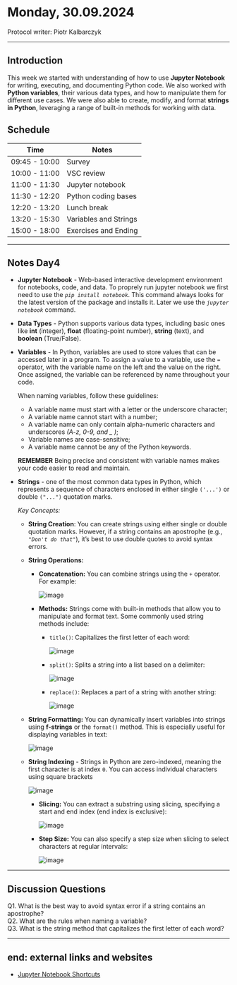 # Monday, 30.09.2024

Protocol writer: Piotr Kalbarczyk

---
## __Introduction__
This week we started with understanding of how to use **Jupyter Notebook** for writing, executing, and documenting Python code. We also worked with **Python variables**, their various data types, and how to manipulate them for different use cases. We were also able to create, modify, and format **strings in Python**, leveraging a range of built-in methods for working with data.

## __Schedule__ 
|Time|Notes|
|---|---|
|09:45 - 10:00|Survey|
|10:00 - 11:00|VSC review|
|11:00 - 11:30|Jupyter notebook | 
|11:30 - 12:20|Python coding bases|   
|12:20 - 13:20|Lunch break| 
|13:20 - 15:30|Variables and Strings| 
|15:00 - 18:00|Exercises and Ending|


---

## __Notes Day4__ 

* **Jupyter Notebook** - Web-based interactive development environment for notebooks, code, and data. To proprely run jupyter notebook we first need to use the *`pip install notebook`*. This command always looks for the latest version of the package and installs it. Later we use the *`jupyter notebook`* command.
  
* **Data Types** - Python supports various data types, including basic ones like **int** (integer), **float** (floating-point number), **string** (text), and **boolean** (True/False).
   
* **Variables** - In Python, variables are used to store values that can be accessed later in a program. To assign a value to a variable, use the `=` operator, with the variable name on the left and the value on the right. Once assigned, the variable can be referenced by name throughout your code.

  When naming variables, follow these guidelines:
    * A variable name must start with a letter or the underscore character;
    * A variable name cannot start with a number;
    * A variable name can only contain alpha-numeric characters and underscores *(A-z, 0-9, and _ )*;
    * Variable names are case-sensitive;
    * A variable name cannot be any of the Python keywords.
     
  **REMEMBER** Being precise and consistent with variable names makes your code easier to read and maintain.

* **Strings** - one of the most common data types in Python, which represents a sequence of characters enclosed in either single `('...')` or double `("...")` quotation marks.

   *Key Concepts:*
 
   * **String Creation**: You can create strings using either single or double quotation marks. However, if a string contains an apostrophe (e.g., *`"Don't do that"`*), it’s best to use double quotes to avoid syntax errors.

  * **String Operations:**
     * **Concatenation:** You can combine strings using the `+` operator. For example:
       
       ![image](https://github.com/user-attachments/assets/94b7298d-6598-4897-ae23-d1078a23ba29)

     * **Methods:** Strings come with built-in methods that allow you to manipulate and format text. Some commonly used string methods include:
       * `title()`: Capitalizes the first letter of each word:
         
         ![image](https://github.com/user-attachments/assets/d5ce76f6-dbd9-4344-bc6b-b86b45583103)

       * `split()`: Splits a string into a list based on a delimiter:
   
         ![image](https://github.com/user-attachments/assets/62a22fbf-c35c-435a-ae76-065161b5e5b1)

       * `replace()`: Replaces a part of a string with another string:
      
         ![image](https://github.com/user-attachments/assets/0d40195e-795f-4d9f-b62d-c4a75f172894)

  * **String Formatting:** You can dynamically insert variables into strings using **f-strings** or the `format()` method. This is especially useful for displaying variables in text:
    
    ![image](https://github.com/user-attachments/assets/6c42ad95-8ad0-402a-bfe5-4ed66385671b)

  * **String Indexing** - Strings in Python are zero-indexed, meaning the first character is at index `0`. You can access individual characters using square brackets
    
    ![image](https://github.com/user-attachments/assets/0f44bc35-4e38-4efe-b12d-e092b15c4bae)

    * **Slicing:** You can extract a substring using slicing, specifying a start and end index (end index is exclusive):
      
      ![image](https://github.com/user-attachments/assets/584142b6-44d6-4a68-a2cd-c89f4be48a54)

    * **Step Size:** You can also specify a step size when slicing to select characters at regular intervals:
      
      ![image](https://github.com/user-attachments/assets/4518de0b-4cea-47f8-8a11-f57dfd8b67e8)


---


## __Discussion Questions__

Q1. What is the best way to avoid syntax error if a string contains an apostrophe?  
Q2. What are the rules when naming a variable?  
Q3. What is the string method that capitalizes the first letter of each word?  

---

## __end: external links and websites__ 
* [Jupyter Notebook Shortcuts](https://towardsdatascience.com/jypyter-notebook-shortcuts-bf0101a98330) 


